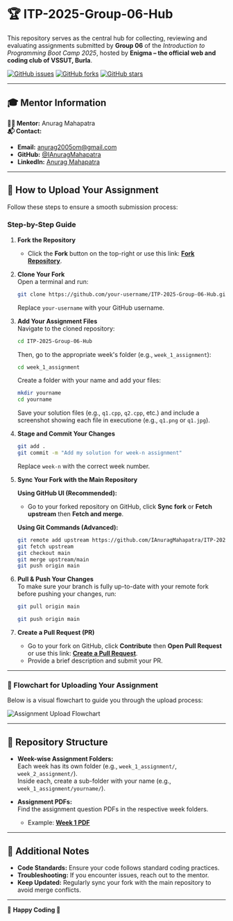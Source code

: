 # 🏆 ITP-2025-Group-06-Hub

This repository serves as the central hub for collecting, reviewing and evaluating assignments submitted by **Group 06** of the *Introduction to Programming Boot Camp 2025*, hosted by **Enigma – the official web and coding club of VSSUT, Burla**.

[![GitHub issues](https://img.shields.io/github/issues/IAnuragMahapatra/ITP-2025-Group-06-Hub?style=flat-square&color=red)](https://github.com/IAnuragMahapatra/ITP-2025-Group-06-Hub/issues)
[![GitHub forks](https://img.shields.io/github/forks/IAnuragMahapatra/ITP-2025-Group-06-Hub?style=flat-square&color=blue)](https://github.com/IAnuragMahapatra/ITP-2025-Group-06-Hub/network)
[![GitHub stars](https://img.shields.io/github/stars/IAnuragMahapatra/ITP-2025-Group-06-Hub?style=flat-square&color=gold)](https://github.com/IAnuragMahapatra/ITP-2025-Group-06-Hub/stargazers)

---

## 🎓 Mentor Information

**👨‍🏫 Mentor:** Anurag Mahapatra  
**📬 Contact:**  

- **Email:** [anurag2005om@gmail.com](mailto:anurag2005om@gmail.com)  
- **GitHub:** [@IAnuragMahapatra](https://github.com/IAnuragMahapatra)  
- **LinkedIn:** [Anurag Mahapatra](https://www.linkedin.com/in/anurag-mahapatra-7336892b0/)

---

## 🚀 How to Upload Your Assignment

Follow these steps to ensure a smooth submission process:

### **Step-by-Step Guide**

1. **Fork the Repository**  
   - Click the **Fork** button on the top-right or use this link: **[Fork Repository](https://github.com/IAnuragMahapatra/ITP-2025-Group-06-Hub/fork)**.

2. **Clone Your Fork**  
   Open a terminal and run:

   ```bash
   git clone https://github.com/your-username/ITP-2025-Group-06-Hub.git
   ```

   Replace `your-username` with your GitHub username.

3. **Add Your Assignment Files**  
   Navigate to the cloned repository:

   ```bash
   cd ITP-2025-Group-06-Hub
   ```

   Then, go to the appropriate week's folder (e.g., `week_1_assignment`):

   ```bash
   cd week_1_assignment
   ```

   Create a folder with your name and add your files:

   ```bash
   mkdir yourname
   cd yourname
   ```

   Save your solution files (e.g., `q1.cpp`, `q2.cpp`, etc.) and include a screenshot showing each file in executione (e.g., `q1.png` or `q1.jpg`).

4. **Stage and Commit Your Changes**  

   ```bash
   git add .
   git commit -m "Add my solution for week-n assignment"
   ```

   Replace `week-n` with the correct week number.

5. **Sync Your Fork with the Main Repository**

   **Using GitHub UI (Recommended):**  
   - Go to your forked repository on GitHub, click **Sync fork** or **Fetch upstream** then **Fetch and merge**.

   **Using Git Commands (Advanced):**

   ```bash
   git remote add upstream https://github.com/IAnuragMahapatra/ITP-2025-Group-06-Hub.git
   git fetch upstream
   git checkout main
   git merge upstream/main
   git push origin main
   ```

6. **Pull & Push Your Changes**  
   To make sure your branch is fully up-to-date with your remote fork before pushing your changes, run: 

   ```bash
   git pull origin main
   ```
   ```bash
   git push origin main
   ```

7. **Create a Pull Request (PR)**  
   - Go to your fork on GitHub, click **Contribute** then **Open Pull Request** or use this link: **[Create a Pull Request](https://github.com/IAnuragMahapatra/ITP-2025-Group-06-Hub/compare)**.
   - Provide a brief description and submit your PR.  

---

### 🔄 Flowchart for Uploading Your Assignment

Below is a visual flowchart to guide you through the upload process:

![Assignment Upload Flowchart](https://github.com/IAnuragMahapatra/ITP-2025-Group-06-Hub/blob/main/Instructions/flowchart.png)

---

## 📂 Repository Structure

- **Week-wise Assignment Folders:**  
  Each week has its own folder (e.g., `week_1_assignment/`, `week_2_assignment/`).  
  Inside each, create a sub-folder with your name (e.g., `week_1_assignment/yourname/`).

- **Assignment PDFs:**  
  Find the assignment question PDFs in the respective week folders.  
  - Example: **[Week 1 PDF](https://github.com/IAnuragMahapatra/ITP-2025-Group-06-Hub/blob/main/week-1_assignment/week-1_assignment.pdf)**

---

## 🔔 Additional Notes

- **Code Standards:** Ensure your code follows standard coding practices.
- **Troubleshooting:** If you encounter issues, reach out to the mentor.
- **Keep Updated:** Regularly sync your fork with the main repository to avoid merge conflicts.

---

🔹 **Happy Coding 🚀**
